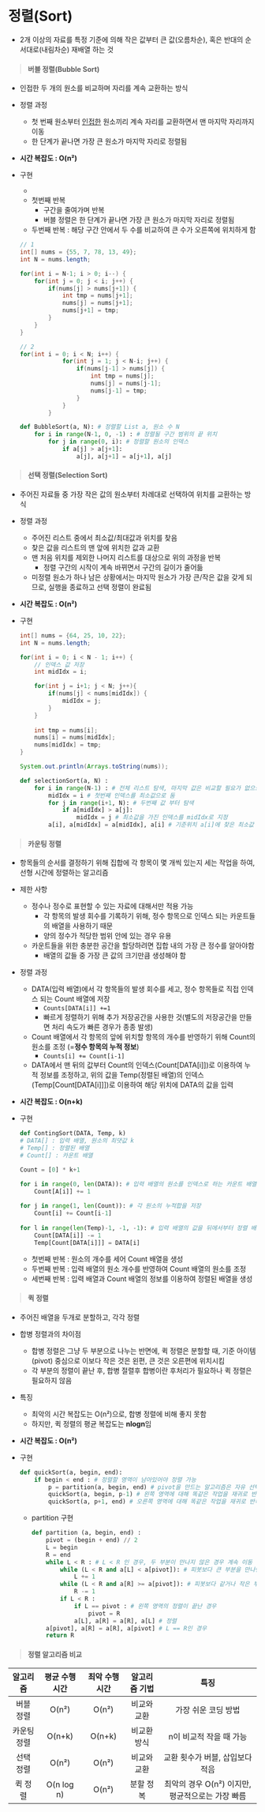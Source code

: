# 정렬(Sort)

- 2개 이상의 자료를 특정 기준에 의해 작은 값부터 큰 값(오름차순), 혹은 반대의 순서대로(내림차순) 재배열 하는 것



> ####  버블 정렬(Bubble Sort)

- 인접한 두 개의 원소를 비교하며 자리를 계속 교환하는 방식

- 정렬 과정

  - 첫 번째 원소부터 <u>인접한</u> 원소끼리 계속 자리를 교환하면서 맨 마지막 자리까지 이동
  - 한 단계가 끝나면 가장 큰 원소가 마지막 자리로 정렬됨

- **시간 복잡도 : O(n²)**

- 구현

  - 
  - 첫번째 반복
    - 구간을 줄여가며 반복
    - 버블 정렬은 한 단계가 끝나면 가장 큰 원소가 마지막 자리로 정렬됨
  - 두번째 반복 : 해당 구간 안에서 두 수를 비교하여 큰 수가 오른쪽에 위치하게 함
  
  ```java
  // 1
  int[] nums = {55, 7, 78, 13, 49};
  int N = nums.length;
  
  for(int i = N-1; i > 0; i--) {
      for(int j = 0; j < i; j++) {
          if(nums[j] > nums[j+1]) {
              int tmp = nums[j+1];
              nums[j] = nums[j+1];
              nums[j+1] = tmp;
          }
      }
  }
  
  // 2
  for(int i = 0; i < N; i++) {
              for(int j = 1; j < N-i; j++) {
                  if(nums[j-1] > nums[j]) {
                      int tmp = nums[j];
                      nums[j] = nums[j-1];
                      nums[j-1] = tmp;
                  }
              }
          }
  ```
  
  ```python
  def BubbleSort(a, N): # 정렬할 List a, 원소 수 N
      for i in range(N-1, 0, -1) : # 정렬될 구간 범위의 끝 위치
          for j in range(0, i): # 정렬할 원소의 인덱스
              if a[j] > a[j+1]:
                  a[j], a[j+1] = a[j+1], a[j]
  ```
  
  

> #### 선택 정렬(Selection Sort)

- 주어진 자료들 중 가장 작은 값의 원소부터 차례대로 선택하여 위치를 교환하는 방식

- 정렬 과정

  - 주어진 리스트 중에서 최소값/최대값과 위치를 찾음
  - 찾은 값을 리스트의 맨 앞에 위치한 값과 교환
  - 맨 처음 위치를 제외한 나머지 리스트를 대상으로 위의 과정을 반복
    - 정렬 구간의 시작이 계속 바뀌면서 구간의 길이가 줄어듦
  - 미정렬 원소가 하나 남은 상황에서는 마지막 원소가 가장 큰/작은 값을 갖게 되므로, 실행을 종료하고 선택 정렬이 완료됨

- **시간 복잡도 : O(n²)**

- 구현

  ```java
  int[] nums = {64, 25, 10, 22};
  int N = nums.length;
  
  for(int i = 0; i < N - 1; i++) {
      // 인덱스 값 저장
      int midIdx = i;
  
      for(int j = i+1; j < N; j++){
          if(nums[j] < nums[midIdx]) {
              midIdx = j;
          }
      }
      
      int tmp = nums[i];
      nums[i] = nums[midIdx];
      nums[midIdx] = tmp;
  }
  
  System.out.println(Arrays.toString(nums));
  ```

  ```python
  def selectionSort(a, N) :
      for i in range(N-1) : # 전체 리스트 탐색, 마지막 값은 비교할 필요가 없으므로 N-1
          midIdx = i # 첫번째 인덱스를 최소값으로 둠
          for j in range(i+1, N): # 두번째 값 부터 탐색
              if a[midIdx] > a[j]:
                  midIdx = j # 최소값을 가진 인덱스를 midIdx로 지정
          a[i], a[midIdx] = a[midIdx], a[i] # 기준위치 a[i]에 찾은 최소값 위치를 활용하여 a[midIdx]와 교환
  ```

  

> #### 카운팅 정렬

- 항목들의 순서를 결정하기 위해 집합에 각 항목이 몇 개씩 있는지 세는 작업을 하여, 선형 시간에 정렬하는 알고리즘

- 제한 사항

  - 정수나 정수로 표현할 수 있는 자료에 대해서만 적용 가능
    - 각 항목의 발생 회수를 기록하기 위해, 정수 항목으로 인덱스 되는 카운트들의 배열을 사용하기 때문
    - 양의 정수가 적당한 범위 안에 있는 경우 유용
  - 카운트들을 위한 충분한 공간을 할당하려면 집합 내의 가장 큰 정수를 알아야함
    - 배열의 값들 중 가장 큰 값의 크기만큼 생성해야 함

- 정렬 과정

  - DATA(입력 배열)에서 각 항목들의 발생 회수를 세고, 정수 항목들로 직접 인덱스 되는 Count 배열에 저장
    - `Counts[DATA[i]] +=1`
    - 빠르게 정렬하기 위해 추가 저장공간을 사용한 것(별도의 저장공간을 만들면 처리 속도가 빠른 경우가 종종 발생)
  - Count 배열에서 각 항목의 앞에 위치할 항목의 개수를 반영하기 위해 Count의 원소를 조정 (=**정수 항목의 누적 정보**)
    - `Counts[i] += Count[i-1]`
  - DATA에서 맨 뒤의 값부터 Count의 인덱스(Count[DATA[i]])로 이용하여 누적 정보를 조정하고, 위의 값을 Temp(정렬된 배열)의 인덱스(Temp[Count[DATA[i]]])로 이용하여 해당 위치에 DATA의 값을 입력

- **시간 복잡도 : O(n+k)**

- 구현

  ``` python
  def ContingSort(DATA, Temp, k)
  # DATA[] : 입력 배열, 원소의 최댓값 k
  # Temp[] : 정렬된 배열
  # Count[] : 카운트 배열
  
  Count = [0] * k+1
  
  for i in range(0, len(DATA)): # 입력 배열의 원소를 인덱스로 하는 카운트 배열
      Count[A[i]] += 1
      
  for j in range(1, len(Count)): # 각 원소의 누적합을 저장
      Count[i] += Count[i-1]
      
  for l in range(len(Temp)-1, -1, -1): # 입력 배열의 값을 뒤에서부터 정렬 배열에 저장 
      Count[DATA[i]] -= 1
      Temp[Count[DATA[i]]] = DATA[i]
  ```

  - 첫번째 반복  : 원소의 개수를 세어 Count 배열을 생성
  - 두번째 반복 : 입력 배열의 원소 개수를 반영하여 Count 배열의 원소를 조정
  - 세번째 반복 : 입력 배열과  Count 배열의 정보를 이용하여 정렬된 배열을 생성



> #### 퀵 정렬

- 주어진 배열을 두개로 분할하고, 각각 정렬

- 합병 정렬과의 차이점

  - 합병 정렬은 그냥 두 부분으로 나누는 반면에, 퀵 정렬은 분할할 때, 기준 아이템(pivot) 중심으로 이보다 작은 것은 왼편, 큰 것은 오른편에 위치시킴
  - 각 부분의 정렬이 끝난 후, 합병 절렬후 합병이란 후처리가 필요하나 퀵 정렬은 필요하지 않음

- 특징

  - 최악의 시간 복잡도는 O(n²)으로, 합병 정렬에 비해 좋지 못함
  - 하지만, 퀵 정렬의 평균 복잡도는 **nlogn**임 

- **시간 복잡도 : O(n²)**

- 구현

  ```python
  def quickSort(a, begin, end):
      if begin < end : # 정렬할 영역이 남아있어야 정렬 가능
          p = partition(a, begin, end) # pivot을 만드는 알고리즘은 자유 선택
          quickSort(a, begin, p-1) # 왼쪽 영역에 대해 똑같은 작업을 재귀로 반복
          quickSort(a, p+1, end) # 오른쪽 영역에 대해 똑같은 작업을 재귀로 반복
  ```

  - partition 구현

    ```python
    def partition (a, begin, end) :
        pivot = (begin + end) // 2
        L = begin
        R = end
        while L < R : # L < R 인 경우, 두 부분이 만나지 않은 경우 계속 이동
            while (L < R and a[L] < a[pivot]): # 피봇보다 큰 부분을 만나면 멈춤
                L += 1
            while (L < R and a[R] >= a[pivot]): # 피봇보다 같거나 작은 부분을 만나면 멈춤
                R -= 1
            if L < R :
                if L == pivot : # 왼쪽 영역의 정렬이 끝난 경우
                    pivot = R
                a[L], a[R] = a[R], a[L] # 정렬
        a[pivot], a[R] = a[R], a[pivot] # L == R인 경우
        return R
    ```

    



> #### 정렬 알고리즘 비교

|  알고리즘   | 평균 수행시간 | 최악 수행시간 | 알고리즘 기법 |                       특징                       |
| :---------: | :-----------: | :-----------: | :-----------: | :----------------------------------------------: |
|  버블 정렬  |     O(n²)     |     O(n²)     |  비교와 교환  |               가장 쉬운 코딩 방법                |
| 카운팅 정렬 |    O(n+k)     |    O(n+k)     |  비교환 방식  |             n이 비교적 작을 때 가능              |
|  선택 정렬  |     O(n²)     |     O(n²)     |  비교와 교환  |         교환 횟수가 버블, 삽입보다 적음          |
|   퀵 정렬   |  O(n log n)   |     O(n²)     |   분할 정복   | 최악의 경우 O(n²) 이지만, 평균적으로는 가장 빠름 |

